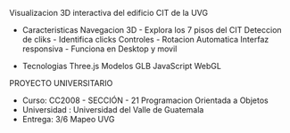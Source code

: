 Visualizacion 3D interactiva del edificio CIT de la UVG

- Caracteristicas
  Navegacion 3D - Explora los 7 pisos del CIT
  Deteccion de cliks - Identifica clicks
  Controles - Rotacion Automatica
  Interfaz responsiva - Funciona en Desktop y movil

- Tecnologias
  Three.js
  Modelos GLB
  JavaScript
  WebGL

PROYECTO UNIVERSITARIO
- Curso: CC2008 - SECCIÓN - 21 Programacion Orientada a Objetos
- Universidad : Universidad del Valle de Guatemala
- Entrega: 3/6 Mapeo UVG
